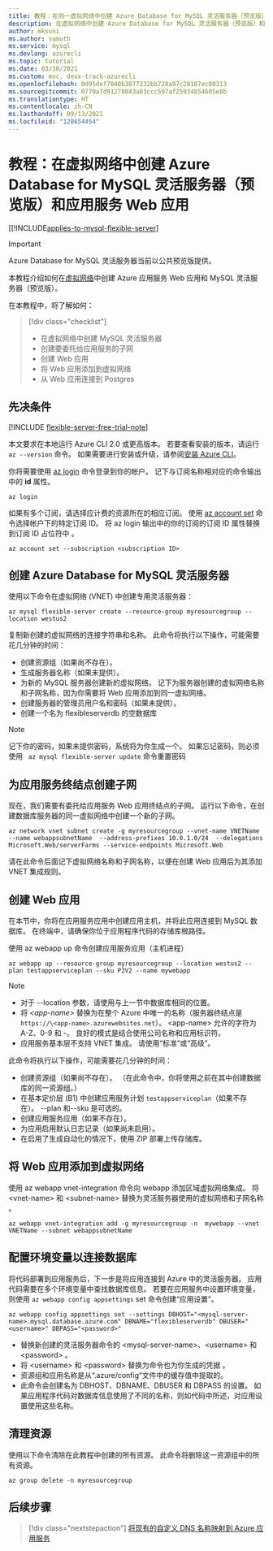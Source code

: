 ```yaml
---
title: 教程：在同一虚拟网络中创建 Azure Database for MySQL 灵活服务器（预览版）和 Azure 应用服务 Web 应用
description: 在虚拟网络中创建 Azure Database for MySQL 灵活服务器（预览版）和 Web 应用的快速入门指南
author: mksuni
ms.author: sumuth
ms.service: mysql
ms.devlang: azurecli
ms.topic: tutorial
ms.date: 03/18/2021
ms.custom: mvc, devx-track-azurecli
ms.openlocfilehash: 0d95def7048b3077232bb728a97c28107ec80313
ms.sourcegitcommit: 0770a7d91278043a83ccc597af25934854605e8b
ms.translationtype: HT
ms.contentlocale: zh-CN
ms.lasthandoff: 09/13/2021
ms.locfileid: "128654454"
---
```

# <a name="tutorial-create-an-azure-database-for-mysql---flexible-server-preview-with-app-services-web-app-in-virtual-network"></a>教程：在虚拟网络中创建 Azure Database for MySQL 灵活服务器（预览版）和应用服务 Web 应用

[[!INCLUDE[applies-to-mysql-flexible-server](../includes/applies-to-mysql-flexible-server.md)]


> [!IMPORTANT]
> Azure Database for MySQL 灵活服务器当前以公共预览版提供。


本教程介绍如何在[虚拟网络](../../virtual-network/virtual-networks-overview.md)中创建 Azure 应用服务 Web 应用和 MySQL 灵活服务器（预览版）。

在本教程中，将了解如何：
>[!div class="checklist"]
> * 在虚拟网络中创建 MySQL 灵活服务器
> * 创建要委托给应用服务的子网
> * 创建 Web 应用
> * 将 Web 应用添加到虚拟网络
> * 从 Web 应用连接到 Postgres 

## <a name="prerequisites"></a>先决条件

[!INCLUDE [flexible-server-free-trial-note](../includes/flexible-server-free-trial-note.md)]

本文要求在本地运行 Azure CLI 2.0 或更高版本。 若要查看安装的版本，请运行 `az --version` 命令。 如果需要进行安装或升级，请参阅[安装 Azure CLI](/cli/azure/install-azure-cli)。

你将需要使用 [az login](/cli/azure/reference-index#az_login) 命令登录到你的帐户。 记下与订阅名称相对应的命令输出中的 **id** 属性。

```azurecli
az login
```

如果有多个订阅，请选择应计费的资源所在的相应订阅。 使用 [az account set](/cli/azure/account) 命令选择帐户下的特定订阅 ID。 将 az login 输出中的你的订阅的订阅 ID 属性替换到订阅 ID 占位符中 。

```azurecli
az account set --subscription <subscription ID>
```

## <a name="create-an-azure-database-for-mysql-flexible-server"></a>创建 Azure Database for MySQL 灵活服务器

使用以下命令在虚拟网络 (VNET) 中创建专用灵活服务器：
```azurecli
az mysql flexible-server create --resource-group myresourcegroup --location westus2
```
复制新创建的虚拟网络的连接字符串和名称。 此命令将执行以下操作，可能需要花几分钟的时间：

- 创建资源组（如果尚不存在）。
- 生成服务器名称（如果未提供）。
- 为新的 MySQL 服务器创建新的虚拟网络。 记下为服务器创建的虚拟网络名称和子网名称，因为你需要将 Web 应用添加到同一虚拟网络。
- 创建服务器的管理员用户名和密码（如果未提供）。
- 创建一个名为 flexibleserverdb 的空数据库

> [!NOTE]
> 记下你的密码，如果未提供密码，系统将为你生成一个。 如果忘记密码，则必须使用 ``` az mysql flexible-server update``` 命令重置密码

## <a name="create-subnet-for-app-service-endpoint"></a>为应用服务终结点创建子网
现在，我们需要有委托给应用服务 Web 应用终结点的子网。 运行以下命令，在创建数据库服务器的同一虚拟网络中创建一个新的子网。 

```azurecli
az network vnet subnet create -g myresourcegroup --vnet-name VNETName --name webappsubnetName  --address-prefixes 10.0.1.0/24  --delegations Microsoft.Web/serverFarms --service-endpoints Microsoft.Web
```
请在此命令后面记下虚拟网络名称和子网名称，以便在创建 Web 应用后为其添加 VNET 集成规则。 

## <a name="create-a-web-app"></a>创建 Web 应用

在本节中，你将在应用服务应用中创建应用主机，并将此应用连接到 MySQL 数据库。 在终端中，请确保你位于应用程序代码的存储库根路径。

使用 az webapp up 命令创建应用服务应用（主机进程）

```azurecli
az webapp up --resource-group myresourcegroup --location westus2 --plan testappserviceplan --sku P2V2 --name mywebapp
```

> [!NOTE]
> - 对于 --location 参数，请使用与上一节中数据库相同的位置。
> - 将 _\<app-name\>_ 替换为在整个 Azure 中唯一的名称（服务器终结点是 `https://\<app-name>.azurewebsites.net`）。 \<app-name\> 允许的字符为 A-Z、0-9 和 -。 良好的模式是结合使用公司名称和应用标识符。
> - 应用服务基本层不支持 VNET 集成。 请使用“标准”或“高级”。 

此命令将执行以下操作，可能需要花几分钟的时间：

- 创建资源组（如果尚不存在）。 （在此命令中，你将使用之前在其中创建数据库的同一资源组。）
- 在基本定价层 (B1) 中创建应用服务计划 ```testappserviceplan```（如果不存在）。 --plan 和--sku 是可选的。
- 创建应用服务应用（如果不存在）。
- 为应用启用默认日志记录（如果尚未启用）。
- 在启用了生成自动化的情况下，使用 ZIP 部署上传存储库。

## <a name="add-the-web-app-to-the-virtual-network"></a>将 Web 应用添加到虚拟网络

使用 az webapp vnet-integration 命令向 webapp 添加区域虚拟网络集成。 将 &lt;vnet-name> 和 &lt;subnet-name> 替换为灵活服务器使用的虚拟网络和子网名称 。

```azurecli
az webapp vnet-integration add -g myresourcegroup -n  mywebapp --vnet VNETName --subnet webappsubnetName
```

## <a name="configure-environment-variables-to-connect-the-database"></a>配置环境变量以连接数据库

将代码部署到应用服务后，下一步是将应用连接到 Azure 中的灵活服务器。 应用代码需要在多个环境变量中查找数据库信息。 若要在应用服务中设置环境变量，则使用 ```az webapp config appsettings``` set 命令创建“应用设置”。

```azurecli
az webapp config appsettings set --settings DBHOST="<mysql-server-name>.mysql.database.azure.com" DBNAME="flexibleserverdb" DBUSER="<username>" DBPASS="<password>"
```

- 替换新创建的灵活服务器命令的 &lt;mysql-server-name>、&lt;username> 和 &lt;password>  。
- 将 &lt;username> 和 &lt;password> 替换为命令也为你生成的凭据 。
- 资源组和应用名称是从“.azure/config”文件中的缓存值中提取的。
- 此命令会创建名为 DBHOST、DBNAME、DBUSER 和 DBPASS 的设置。 如果应用程序代码对数据库信息使用了不同的名称，则如代码中所述，对应用设置使用这些名称。

## <a name="clean-up-resources"></a>清理资源

使用以下命令清除在此教程中创建的所有资源。 此命令将删除这一资源组中的所有资源。

```azurecli
az group delete -n myresourcegroup
```

## <a name="next-steps"></a>后续步骤

> [!div class="nextstepaction"]
> [将现有的自定义 DNS 名称映射到 Azure 应用服务](../../app-service/app-service-web-tutorial-custom-domain.md)
